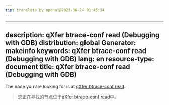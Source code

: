 ```yaml
---
tip: translate by openai@2023-06-24 01:45:34
...
```

---
description: qXfer btrace-conf read (Debugging with GDB)
distribution: global
Generator: makeinfo
keywords: qXfer btrace-conf read (Debugging with GDB)
lang: en
resource-type: document
title: qXfer btrace-conf read (Debugging with GDB)
---

The node you are looking for is at [qXfer btrace-conf read](General-Query-Packets.html#qXfer-btrace_002dconf-read).

> 您正在寻找的节点位于[qXfer btrace-conf read](General-Query-Packets.html#qXfer-btrace_002dconf-read)中。
